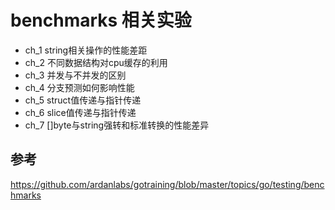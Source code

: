 # benchmarks 相关实验

- ch_1 string相关操作的性能差距
- ch_2 不同数据结构对cpu缓存的利用
- ch_3 并发与不并发的区别
- ch_4 分支预测如何影响性能
- ch_5 struct值传递与指针传递
- ch_6 slice值传递与指针传递
- ch_7 []byte与string强转和标准转换的性能差异

## 参考
https://github.com/ardanlabs/gotraining/blob/master/topics/go/testing/benchmarks